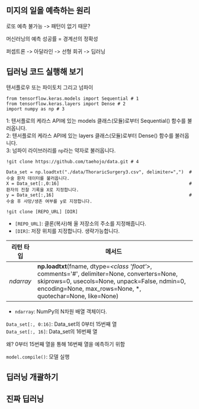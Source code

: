 ## 미지의 일을 예측하는 원리
로또 예측 불가능 -> 패턴이 없기 때문?

머신러닝의 예측 성공률 = 경계선의 정확성

퍼셉트론 -> 아달라인 -> 선형 회귀 -> 딥러닝

## 딥러닝 코드 실행해 보기

텐서플로우 또는 파이토치 그리고 넘파이

```
from tensorflow.keras.models import Sequential # 1
from tensorflow.keras.layers import Dense # 2
import numpy as np # 3
```
   
1: 텐서플로의 케라스 API에 있는 models 클래스(모듈)로부터 Sequential() 함수를 불러옵니다.   
2: 텐서플로의 케라스 API에 있는 layers 클래스(모듈)로부터 Dense() 함수를 불러옵니다.   
3: 넘파이 라이브러리를 `np`라는 약자로 불러옵니다.   

```
!git clone https://github.com/taehojo/data.git # 4

Data_set = np.loadtxt("./data/ThoraricSurgery3.csv", delimiter=",")  # 수술 환자 데이터를 불러옵니다.
X = Data_set[:,0:16]                                                 # 환자의 진찰 기록을 X로 지정합니다.
y = Data_set[:,16]                                                   # 수술 후 사망/생존 여부를 y로 지정합니다.
```

`!git clone [REPO_URL] [DIR]`   

- `[REPO_URL]`: 클론(복사)해 올 저장소의 주소를 지정해줍니다.    
- `[DIR]`: 저장 위치를 지정합니다. 생략가능합니다.   

|리턴 타입|메서드|
|---|---|
|*ndarray*|**np.loadtxt**(fname, dtype=*<class 'float'>*, comments='#', delimiter=None, converters=None, skiprows=0, usecols=None, unpack=False, ndmin=0, encoding=None, max_rows=None, *, quotechar=None, like=None)|

- `ndarray`: NumPy의 N차원 배열 객체이다.   

`Data_set[:, 0:16]`: Data_set의 0부터 15번째 열   
`Data_set[:, 16]`: Data_set의 16번째 열   

왜? 0부터 15번째 열을 통해 16번째 열을 예측하기 위함   


`model.compile()`: 모델 실행




## 딥러닝 개괄하기

## 진짜 딥러닝
